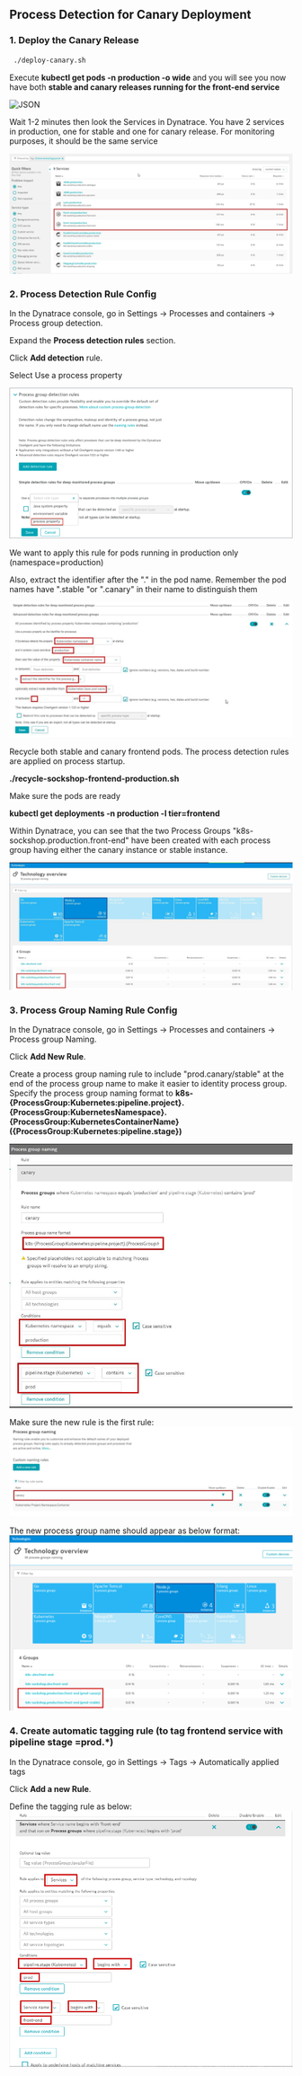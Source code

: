 ## Process Detection for Canary Deployment

### 1. Deploy the Canary Release 

```bash
 ./deploy-canary.sh
```

Execute <b>kubectl get pods -n production -o wide</b> and you will see you now have both <b>stable and canary releases running for the front-end service</b>

![JSON](https://github.com/Nodnarboen/HOT-k8s/blob/master/assets/Picture21.png)

Wait 1-2 minutes then look the Services in Dynatrace. You have 2 services in production, one for stable and one for canary release.
For monitoring purposes, it should be the same service

![canaryprocess](../../assets/images/canaryprocess.jpg)

### 2. Process Detection Rule Config

In the Dynatrace console, go in Settings -> Processes and containers -> Process group detection.

Expand the <b>Process detection rules</b> section. 

Click <b>Add detection</b> rule.

Select Use a process property

![processdetection](../../assets/images/processdetectionrule1.png)

We want to apply this rule for pods running in production only (namespace=production)

Also, extract the identifier after the "." in the pod name. 
Remember the pod names have ".stable "or ".canary" in their name to distinguish them

![processdetection](../../assets/images/processdetectionrule2.jpg)

Recycle both stable and canary frontend pods. The process detection rules are applied on process startup.

<b>./recycle-sockshop-frontend-production.sh </b>

Make sure the pods are ready 

<b>kubectl get deployments -n production -l tier=frontend</b>

Within Dynatrace, you can see that the two Process Groups "k8s-sockshop.production.front-end" have been created with each process group having either the canary instance or stable instance.

![Process-Group-with-instancename](../../assets/images/processgroupinstancenameupdated.jpg)


### 3. Process Group Naming Rule Config

In the Dynatrace console, go in Settings -> Processes and containers -> Process group Naming.

Click <b>Add New Rule</b>.

Create a process group naming rule to include "prod.canary/stable" at the end of the process group name to make it easier to identity process group. Specify the process group naming format to <b>k8s-{ProcessGroup:Kubernetes:pipeline.project}.{ProcessGroup:KubernetesNamespace}.{ProcessGroup:KubernetesContainerName} ({ProcessGroup:Kubernetes:pipeline.stage})</b>


![Process-Group-naming rules](../../assets/images/processgroupnamingrule.jpg)

Make sure the new rule is the first rule:
![Process-Group-naming rules](../../assets/images/processgroupnamingrulesort.jpg)

The new process group name should appear as below format:
![Process-Group-name](../../assets/images/processgroupnamechanged.png)



### 4. Create automatic tagging rule (to tag frontend service with pipeline stage =prod.*)

In the Dynatrace console, go in Settings -> Tags -> Automatically applied tags

Click <b>Add a new Rule</b>.

Define the tagging rule as below:
![automatictaggingrule](../../assets/images/automatictaggingrule.png)




